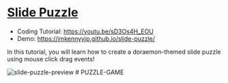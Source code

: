 # [Slide Puzzle](https://youtu.be/sD3Os4H_EOU)
- Coding Tutorial: https://youtu.be/sD3Os4H_EOU
- Demo: https://imkennyyip.github.io/slide-puzzle/

In this tutorial, you will learn how to create a doraemon-themed slide puzzle using mouse click drag events!

![slide-puzzle-preview](https://user-images.githubusercontent.com/78777681/163032087-dd7f31fc-b3bb-43ba-baee-2ebbef28dd35.png)
#   P U Z Z L E - G A M E  
 